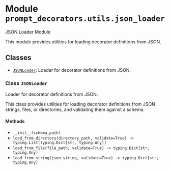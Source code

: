 # Module `prompt_decorators.utils.json_loader`

JSON Loader Module

This module provides utilities for loading decorator definitions from JSON.

## Classes

- [`JSONLoader`](#class-jsonloader): Loader for decorator definitions from JSON.

### Class `JSONLoader`

Loader for decorator definitions from JSON.

This class provides utilities for loading decorator definitions from JSON strings,
files, or directories, and validating them against a schema.

#### Methods

- `__init__(schema_path)`
- `load_from_directory(directory_path, validate=True) -> typing.List[typing.Dict[str, typing.Any]]`
- `load_from_file(file_path, validate=True) -> typing.Dict[str, typing.Any]`
- `load_from_string(json_string, validate=True) -> typing.Dict[str, typing.Any]`
